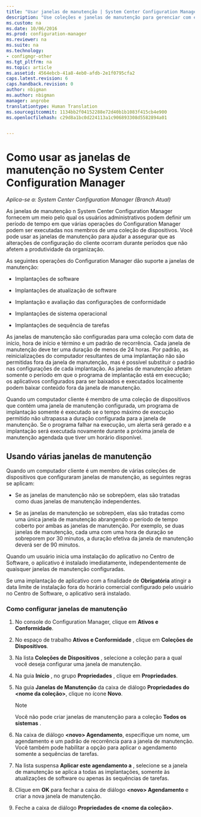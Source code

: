 ```yaml
---
title: "Usar janelas de manutenção | System Center Configuration Manager"
description: "Use coleções e janelas de manutenção para gerenciar com eficácia os clientes no System Center Configuration Manager."
ms.custom: na
ms.date: 10/06/2016
ms.prod: configuration-manager
ms.reviewer: na
ms.suite: na
ms.technology:
- configmgr-other
ms.tgt_pltfrm: na
ms.topic: article
ms.assetid: 4564ebcb-41a8-4eb0-afdb-2e1f0795cfa2
caps.latest.revision: 6
caps.handback.revision: 0
author: nbigman
ms.author: nbigman
manager: angrobe
translationtype: Human Translation
ms.sourcegitcommit: 1134bb2f04152288e72d40b1b1083f415cb4e900
ms.openlocfilehash: c29d8a1bc0d224113a1c906893308d5582894a01


---
```

# <a name="how-to-use-maintenance-windows-in-system-center-configuration-manager"></a>Como usar as janelas de manutenção no System Center Configuration Manager

*Aplica-se a: System Center Configuration Manager (Branch Atual)*

As janelas de manutenção n System Center Configuration Manager fornecem um meio pelo qual os usuários administrativos podem definir um período de tempo em que várias operações do Configuration Manager podem ser executadas nos membros de uma coleção de dispositivos. Você pode usar as janelas de manutenção para ajudar a assegurar que as alterações de configuração do cliente ocorram durante períodos que não afetem a produtividade da organização.  

 As seguintes operações do Configuration Manager dão suporte a janelas de manutenção:  

-   Implantações de software  

-   Implantações de atualização de software  

-   Implantação e avaliação das configurações de conformidade  

-   Implantações de sistema operacional  

-   Implantações de sequência de tarefas  

 As janelas de manutenção são configuradas para uma coleção com data de início, hora de início e término e um padrão de recorrência. Cada janela de manutenção deve ter uma duração de menos de 24 horas. Por padrão, as reinicializações do computador resultantes de uma implantação não são permitidas fora da janela de manutenção, mas é possível substituir o padrão nas configurações de cada implantação. As janelas de manutenção afetam somente o período em que o programa de implantação está em execução; os aplicativos configurados para ser baixados e executados localmente podem baixar conteúdo fora da janela de manutenção.  

 Quando um computador cliente é membro de uma coleção de dispositivos que contém uma janela de manutenção configurada, um programa de implantação somente é executado se o tempo máximo de execução permitido não ultrapassa a duração configurada para a janela de manutenção. Se o programa falhar na execução, um alerta será gerado e a implantação será executada novamente durante a próxima janela de manutenção agendada que tiver um horário disponível.  

## <a name="using-multiple-maintenance-windows"></a>Usando várias janelas de manutenção  
 Quando um computador cliente é um membro de várias coleções de dispositivos que configuraram janelas de manutenção, as seguintes regras se aplicam:  

-   Se as janelas de manutenção não se sobrepõem, elas são tratadas como duas janelas de manutenção independentes.  

-   Se as janelas de manutenção se sobrepõem, elas são tratadas como uma única janela de manutenção abrangendo o período de tempo coberto por ambas as janelas de manutenção. Por exemplo, se duas janelas de manutenção, cada uma com uma hora de duração se sobreporem por 30 minutos, a duração efetiva da janela de manutenção deverá ser de 90 minutos.  

 Quando um usuário inicia uma instalação do aplicativo no Centro de Software, o aplicativo é instalado imediatamente, independentemente de quaisquer janelas de manutenção configuradas.  

 Se uma implantação de aplicativo com a finalidade de **Obrigatória** atingir a data limite de instalação fora do horário comercial configurado pelo usuário no Centro de Software, o aplicativo será instalado.  

### <a name="how-to-configure-maintenance-windows"></a>Como configurar janelas de manutenção  

1.  No console do Configuration Manager, clique em **Ativos e Conformidade**.  

2.  No espaço de trabalho **Ativos e Conformidade** , clique em **Coleções de Dispositivos**.  

3.  Na lista **Coleções de Dispositivos** , selecione a coleção para a qual você deseja configurar uma janela de manutenção.  

4.  Na guia **Início** , no grupo **Propriedades** , clique em **Propriedades**.  

5.  Na guia **Janelas de Manutenção** da caixa de diálogo **Propriedades do &lt;nome da coleção\>**, clique no ícone **Novo**.  

    > [!NOTE]  
    >  Você não pode criar janelas de manutenção para a coleção **Todos os sistemas** .  

6.  Na caixa de diálogo **&lt;novo\> Agendamento**, especifique um nome, um agendamento e um padrão de recorrência para a janela de manutenção. Você também pode habilitar a opção para aplicar o agendamento somente a sequências de tarefas.  

7.  Na lista suspensa **Aplicar este agendamento a** , selecione se a janela de manutenção se aplica a todas as implantações, somente às atualizações de software ou apenas às sequências de tarefas.  

8.  Clique em **OK** para fechar a caixa de diálogo **&lt;novo\> Agendamento** e criar a nova janela de manutenção.  

9. Feche a caixa de diálogo **Propriedades de &lt;nome da coleção\>**.  



<!--HONumber=Nov16_HO1-->


